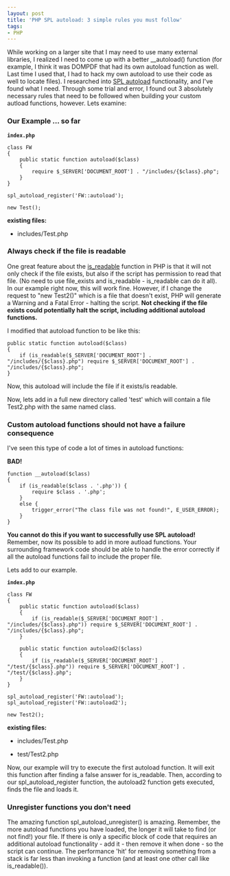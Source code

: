 ```yaml
---
layout: post
title: 'PHP SPL autoload: 3 simple rules you must follow'
tags:
- PHP
---
```

While working on a larger site that I may need to use many external libraries, I realized I need to come up with a better __autoload() function (for example, I think it was DOMPDF that had its own autoload function as well.  Last time I used that, I had to hack my own autoload to use their code as well to locate files).  I researched into [SPL autoload](http://us2.php.net/manual/en/function.spl-autoload-register.php) functionality, and I've found what I need.  Through some trial and error, I found out 3 absolutely necessary rules that need to be followed when building your custom autload functions, however.  Lets examine:

### Our Example ... so far

**`index.php`**
```php?start_inline=1    
class FW
{
    public static function autoload($class)
    {
        require $_SERVER['DOCUMENT_ROOT'] . "/includes/{$class}.php";
    }
}

spl_autoload_register('FW::autoload');

new Test();
```
    
**existing files:**

  * includes/Test.php

### Always check if the file is readable

One great feature about the [is_readable](http://us3.php.net/is_readable) function in PHP is that it will not only check if the file exists, but also if the script has permission to read that file.  (No need to use file_exists and is_readable - is_readable can do it all).  In our example right now, this will work fine.  However, if I change the request to "new Test2()" which is a file that doesn't exist, PHP will generate a Warning and a Fatal Error - halting the script.  **Not checking if the file exists could potentially halt the script, including additional autoload functions.**

I modified that autoload function to be like this:

```php?start_inline=1    
public static function autoload($class)
{
    if (is_readable($_SERVER['DOCUMENT_ROOT'] . "/includes/{$class}.php") require $_SERVER['DOCUMENT_ROOT'] . "/includes/{$class}.php";
}
```
    
Now, this autoload will include the file if it exists/is readable.

Now, lets add in a full new directory called 'test' which will contain a file Test2.php with the same named class.

### Custom autoload functions should not have a failure consequence

I've seen this type of code a lot of times in autoload functions:

**BAD!**

```php?start_inline=1
function __autoload($class)
{
    if (is_readable($class . '.php')) {
        require $class . '.php';
    }
    else {
        trigger_error("The class file was not found!", E_USER_ERROR);
    }
}
```
    
**You cannot do this if you want to successfully use SPL autoload!**  Remember, now its possible to add in more autload functions.  Your surrounding framework code should be able to handle the error correctly if all the autoload functions fail to include the proper file.

Lets add to our example.

**`index.php`**
```php?start_inline=1
class FW
{
    public static function autoload($class)
    {
        if (is_readable($_SERVER['DOCUMENT_ROOT'] . "/includes/{$class}.php")) require $_SERVER['DOCUMENT_ROOT'] . "/includes/{$class}.php";
    }

    public static function autoload2($class)
    {
        if (is_readable($_SERVER['DOCUMENT_ROOT'] . "/test/{$class}.php")) require $_SERVER['DOCUMENT_ROOT'] . "/test/{$class}.php";
    }
}

spl_autoload_register('FW::autoload');
spl_autoload_register('FW::autoload2');

new Test2();
```

**existing files:**

  * includes/Test.php

  * test/Test2.php

Now, our example will try to execute the first autoload function.  It will exit this function after finding a false answer for is_readable.  Then, according to our spl_autoload_register function, the autoload2 function gets executed, finds the file and loads it.

### Unregister functions you don't need

The amazing function spl_autoload_unregister() is amazing.  Remember, the more autoload functions you have loaded, the longer it will take to find (or not find!) your file.  If there is only a specific block of code that requires an additional autoload functionality - add it - then remove it when done - so the script can continue.  The performance 'hit' for removing something from a stack is far less than invoking a function (and at least one other call like is_readable()).
